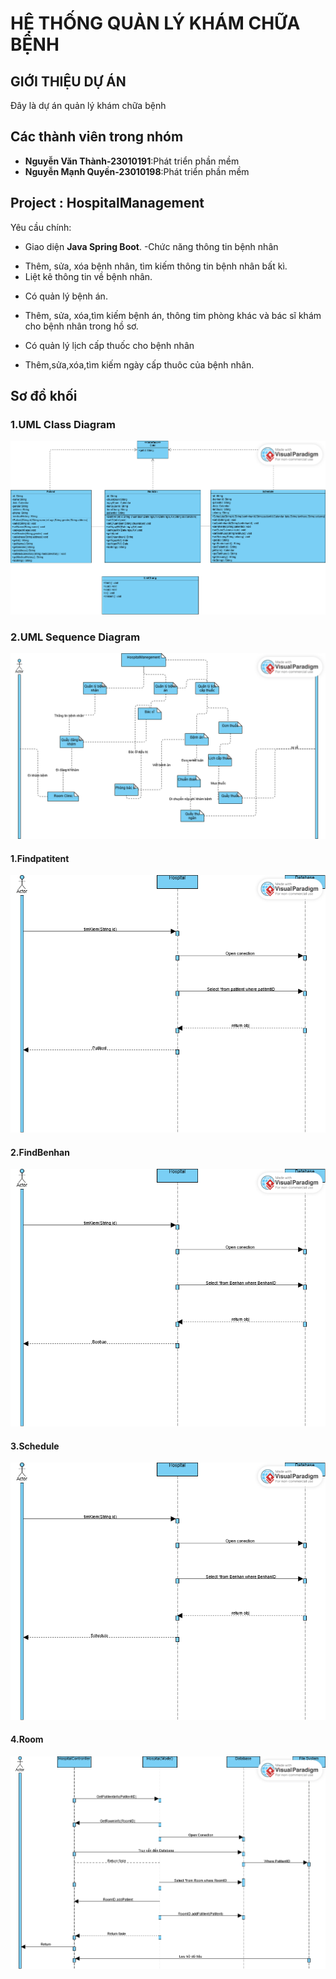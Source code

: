 # HỆ THỐNG QUẢN LÝ KHÁM CHỮA BỆNH

## GIỚI THIỆU DỰ ÁN
Đây là dự án quản lý khám chữa bệnh
## Các thành viên trong nhóm
- **Nguyễn Văn Thành-23010191**:Phát triển phần mềm
- **Nguyễn Mạnh Quyền-23010198**:Phát triển phần mềm

## Project : HospitalManagement
Yêu cầu chính:
- Giao diện <b>Java Spring Boot</b>.
-Chức năng thông tin bệnh nhân
+ Thêm, sửa, xóa bệnh nhân, tìm kiếm thông tin bệnh nhân bất kì.
+ Liệt kê thông tin về bệnh nhân.
- Có quản lý bệnh án.
+ Thêm, sửa, xóa,tìm kiếm bệnh án, thông tim phòng khác và bác sĩ khám cho bệnh nhân trong hồ sơ.
- Có quản lý lịch cấp thuốc cho bệnh nhân
+ Thêm,sửa,xóa,tìm kiếm ngày cấp thuôc của bệnh nhân.

## Sơ đồ khối
### 1.UML Class Diagram
<img src ="img/DuanHospital.png">

### 2.UML Sequence Diagram
<img src ="img/Lưu đồ chức năng.png">

#### 1.Findpatitent
<img src ="img/Findpatitent.png">

#### 2.FindBenhan
<img src ="img/FindBenhan.png">

#### 3.Schedule
<img src ="img/Schedule.png">

#### 4.Room
<img src ="img/Room.png">
